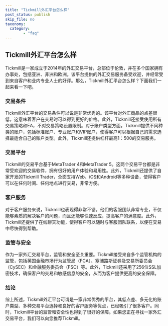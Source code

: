 ```yaml
---
title: "Tickmill外汇平台怎么样"
post_status: publish
skip_file: no
taxonomy:
  category:
        - "faq"
---
```


## Tickmill外汇平台怎么样

Tickmill是一家成立于2014年的外汇交易平台，总部位于伦敦，并在多个国家拥有办事处，包括亚洲、非洲和欧洲。该平台提供的外汇交易服务备受欢迎，并经常受到来自客户和业内专业人士的好评。那么，Tickmill外汇平台怎么样？下面我们一起来看一下吧。

### 交易条件

Tickmill外汇平台的交易条件可以说是非常优秀的。该平台对外汇商品的点差很低，这意味着客户在交易时可以得到更好的价格。此外，Tickmill还接受使用所有交易策略和EA，不对交易策略设置限制。对于账户类型方面，Tickmill提供不同种类的账户，包括标准账户、专业账户和VIP账户，使得客户可以根据自己的需求选择最适合自己的账户类型。此外，Tickmill还提供杠杆最高1：500的交易服务。

### 交易平台

Tickmill的交易平台基于MetaTrader 4和MetaTrader 5。这两个交易平台都是非常受欢迎的交易软件，拥有很好的用户体验和易用性。此外，Tickmill还提供了自家开发的Tickmill Trader，全面支持Web、iOS和Android等多种设备，使得客户可以在任何时间、任何地点进行交易，非常方便。

### 客户服务

对于客户服务来说，Tickmill也表现得非常不错。他们的客服团队非常专业，不仅能够素质的解决客户的问题，而且还能够快速反应，提高客户的满意度。此外，Tickmill还提供了在线聊天功能，使得客户可以随时与客服团队联系，以便在交易中尽快得到帮助。

### 监管与安全

作为一家外汇交易平台，监管和安全至关重要。Tickmill接受来自多个监管机构的监管，包括英国金融市场行为监管局（FCA）、塞浦路斯证券及交易所委员会（CySEC）和金融服务委员会（FSC）等。此外，Tickmill还采用了256位SSL加密技术，确保客户的交易和敏感信息的安全，从而为客户提供更高的安全保障。

### 结论

综上所述，Tickmill外汇平台可谓是一家非常优秀的平台，其低点差、多元化的账户类型、多种交易平台选择和良好的客户服务等优点，已经吸引了很多客户。同时，Tickmill平台的监管和安全性也得到了很好的保障。如果您正在寻找一家外汇交易平台，我们可以向您推荐Tickmill。
